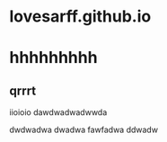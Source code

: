 # lovesarff.github.io

# hhhhhhhhh
##  qrrrt

iioioio
dawdwadwadwwda



dwdwadwa
dwadwa
fawfadwa
ddwadw



<script src="https://giscus.app/client.js"
        data-repo="lovesarff/testgiscus"
        data-repo-id="R_kgDOKrR2Vg"
        data-category="Announcements"
        data-category-id="DIC_kwDOKrR2Vs4Ca0Vd"
        data-mapping="pathname"
        data-strict="0"
        data-reactions-enabled="1"
        data-emit-metadata="0"
        data-input-position="bottom"
        data-theme="preferred_color_scheme"
        data-lang="zh-CN"
        crossorigin="anonymous"
        async>
</script>
